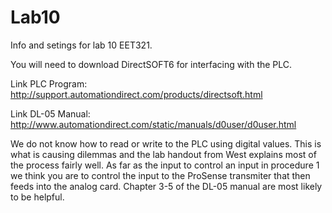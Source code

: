 # Lab10
Info and setings for lab 10 EET321.

You will need to download DirectSOFT6 for interfacing with the PLC.

Link PLC Program: http://support.automationdirect.com/products/directsoft.html

Link DL-05 Manual: http://www.automationdirect.com/static/manuals/d0user/d0user.html

We do not know how to read or write to the PLC using digital values. This is what is causing dilemmas and the lab handout from 
West explains most of the process fairly well. As far as the input to control an input in procedure 1 we think you are to control the input to the ProSense transmiter that then feeds into the analog card. Chapter 3-5 of the DL-05 manual are most likely to be helpful.
